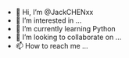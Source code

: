 - 👋 Hi, I’m @JackCHENxx
- 👀 I’m interested in ...
- 🌱 I’m currently learning Python
- 💞️ I’m looking to collaborate on ...
- 📫 How to reach me ...

<!---
JackCHENxx/JackCHENxx is a ✨ special ✨ repository because its `README.md` (this file) appears on your GitHub profile.
You can click the Preview link to take a look at your changes.
--->
